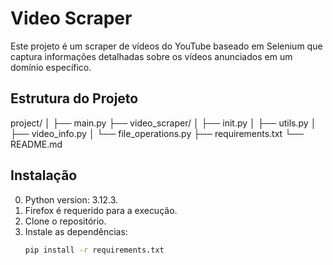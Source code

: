 # Video Scraper

Este projeto é um scraper de vídeos do YouTube baseado em Selenium que captura informações detalhadas sobre os vídeos anunciados em um domínio específico.

## Estrutura do Projeto

project/
│
├── main.py
├── video_scraper/
│ ├── init.py
│ ├── utils.py
│ ├── video_info.py
│ └── file_operations.py
├── requirements.txt
└── README.md


## Instalação

0. Python version: 3.12.3.
1. Firefox é requerido para a execução.
1. Clone o repositório.
2. Instale as dependências:
   ```sh
   pip install -r requirements.txt
